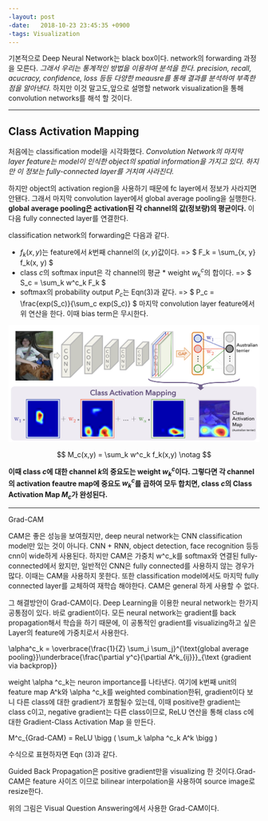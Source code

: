 ```yaml
---
-layout: post
-date:   2018-10-23 23:45:35 +0900
-tags: Visualization
---
```



기본적으로 Deep Neural Network는 black box이다. network의 forwarding 과정을 모른다. _그래서 우리는 통계적인 방법을 이용하여 분석을 한다. precision, recall, acucracy, confidence, loss 등등 다양한 meausre를 통해 결과를 분석하여 부족한 점을 알아낸다._ 하지만 이것 말고도,앞으로 설명할 network visualization을 통해 convolution networks를 해석 할 것이다.   

<!--more-->

---

## Class Activation Mapping 

 처음에는 classification model을 시각화했다. _Convolution Network의 마지막 layer feature는 model이 인식한 object의 spatial information을 가지고 있다. 하지만 이 정보는 fully-connected layer를 거치며 사라진다._

 하지만 object의 activation region을 사용하기 때문에 fc layer에서 정보가 사라지면 안됀다. 그래서 마지막 convolution layer에서 global average pooling을 실행한다. **global average pooling은 activation된 각 channel의 값(정보량)의 평균이다.** 이 다음 fully connected layer를 연결한다.
 
 classification network의 forwarding은 다음과 같다.
 - $f_k(x, y)$는 feature에서 $k$번째 channel의 $(x, y)$값이다. => $
 F_k = \sum_{x, y} f_k(x, y) $
 - class $c$의 softmax input은 각 channel의 평균 * weight $w^c_k$의 합이다. => $
 S_c = \sum_k w^c_k F_k $
 - softmax의 probability output $P_c$는 Eqn(3)과 같다. => $
 P_c = \frac{exp(S_c)}{\sum_c exp(S_c)} $
 마지막 convolution layer feature에서 위 연산을 한다. 이때 bias term은 무시한다.

 ![Cam Fig. 1](/assets/images/Grad-CAM/CAM_Figure1.png)

 $$
 M_c(x,y) = \sum_k w^c_k f_k(x,y) \notag
 $$

 **이때 class $c$에 대한 channel $k$의 중요도는 weight $w^c_k$이다. 그렇다면 각 channel의 activation feautre map에 중요도 $w^c_k$를 곱하여 모두 합치면, class $c$의 Class Activation Map $M_c$가 완성된다.**

 

---

Grad-CAM 

CAM은 좋은 성능을 보여줬지만, deep neural network는 CNN classification model만 있는 것이 아니다. CNN + RNN, object detection, face recognition 등등 cnn이 wide하게 사용된다. 하지만 CAM은 가중치 w^c_k를 softmax와 연결된 fully-connected에서 왔지만, 일반적인 CNN은 fully connected를 사용하지 않는 경우가 많다. 이때는 CAM을 사용하지 못한다. 또한 classification model에서도 마지막 fully connected layer를 교체하여 재학습 해야한다. CAM은 general 하게 사용할 수 없다.  

그 해결방안이 Grad-CAM이다. Deep Learning을 이용한 neural network는 한가지 공통점이 있다. 바로 gradient이다. 모든 neural network는 gradient를 back propagation해서 학습을 하기 때문에, 이 공통적인 gradient를 visualizing하고 싶은 Layer의 feature에 가중치로서 사용한다. 

\alpha^c_k = \overbrace{\frac{1}{Z} \sum_i \sum_j}^{\text{global average pooling}}\underbrace{\frac{\partial y^c}{\partial A^k_{ij}}}_{\text {gradient via backprop}}

weight \alpha ^c_k는 neuron importance를 나타낸다. 여기에 k번째 unit의 feature map A^k와 \alpha ^c_k를 weighted combination한뒤, gradient이다 보니 다른 class에 대한 gradient가 포함될수 있는데, 이때 positive한 gradient는 class c이고, negative gradient는 다른 class이므로, ReLU 연산을 통해 class c에 대한 Gradient-Class Activation Map 을 만든다.  

M^c_{Grad-CAM} = ReLU \bigg ( \sum_k \alpha ^c_k A^k \bigg )

수식으로 표현하자면 Eqn (3)과 같다.



Guided Back Propagation은 positive gradient만을 visualizing 한 것이다.Grad-CAM은 feature 사이즈 이므로 bilinear interpolation을 사용하여 source image로 resize한다.



위의 그림은 Visual Question Answering에서 사용한 Grad-CAM이다. 
